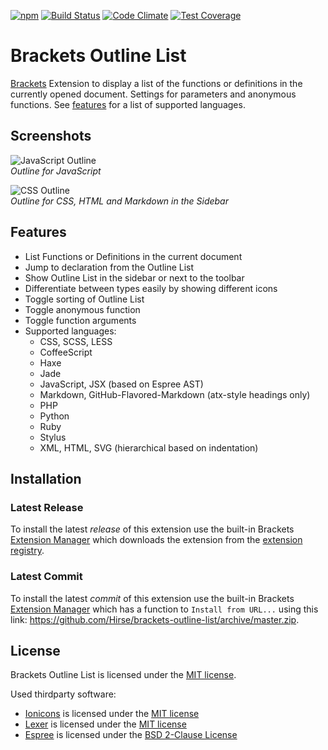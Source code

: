 [![npm](https://img.shields.io/npm/v/hirse.outline-list.svg)](https://www.npmjs.com/package/hirse.outline-list)
[![Build Status](https://travis-ci.org/Hirse/brackets-outline-list.svg?branch=master)](https://travis-ci.org/Hirse/brackets-outline-list)
[![Code Climate](https://codeclimate.com/github/Hirse/brackets-outline-list/badges/gpa.svg)](https://codeclimate.com/github/Hirse/brackets-outline-list)
[![Test Coverage](https://codeclimate.com/github/Hirse/brackets-outline-list/badges/coverage.svg)](https://codeclimate.com/github/Hirse/brackets-outline-list/coverage)

# Brackets Outline List
[Brackets][Brackets] Extension to display a list of the functions or definitions in the currently opened document. Settings for parameters and anonymous functions. See [features](#features) for a list of supported languages.

## Screenshots
![JavaScript Outline](https://raw.githubusercontent.com/Hirse/brackets-outline-list/master/screenshots/outline.png)  
*Outline for JavaScript*

![CSS Outline](https://raw.githubusercontent.com/Hirse/brackets-outline-list/master/screenshots/outline-sidebar.png)  
*Outline for CSS, HTML and Markdown in the Sidebar*

## Features
* List Functions or Definitions in the current document
* Jump to declaration from the Outline List
* Show Outline List in the sidebar or next to the toolbar
* Differentiate between types easily by showing different icons
* Toggle sorting of Outline List
* Toggle anonymous function
* Toggle function arguments
* Supported languages:
    * CSS, SCSS, LESS
    * CoffeeScript
    * Haxe
    * Jade
    * JavaScript, JSX (based on Espree AST)
    * Markdown, GitHub-Flavored-Markdown (atx-style headings only)
    * PHP
    * Python
    * Ruby
    * Stylus
    * XML, HTML, SVG (hierarchical based on indentation)

## Installation
### Latest Release
To install the latest _release_ of this extension use the built-in Brackets [Extension Manager][Brackets Extension Manager] which downloads the extension from the [extension registry][Brackets Extension Registry].

### Latest Commit
To install the latest _commit_ of this extension use the built-in Brackets [Extension Manager][Brackets Extension Manager] which has a function to `Install from URL...` using this link: https://github.com/Hirse/brackets-outline-list/archive/master.zip.

## License
Brackets Outline List is licensed under the [MIT license][MIT].  

Used thirdparty software:
* [Ionicons][Ionicons] is licensed under the [MIT license][MIT]
* [Lexer][Lexer] is licensed under the [MIT license][MIT]
* [Espree][Espree] is licensed under the [BSD 2-Clause License][BSD-2-Clause]


[Brackets]: http://brackets.io
[Brackets Extension Manager]: https://github.com/adobe/brackets/wiki/Brackets-Extensions
[Brackets Extension Registry]: https://brackets-registry.aboutweb.com

[Ionicons]: http://ionicons.com
[Lexer]: https://github.com/aaditmshah/lexer
[Espree]: https://github.com/eslint/espree

[MIT]: http://opensource.org/licenses/MIT
[BSD-2-Clause]: https://opensource.org/licenses/BSD-2-Clause
